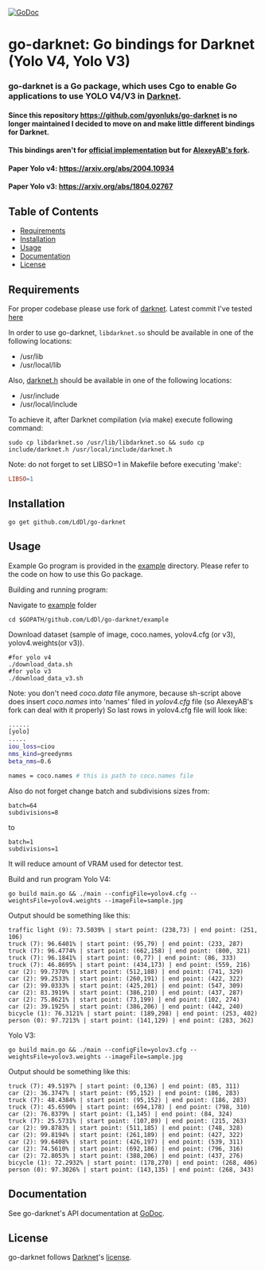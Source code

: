 [![GoDoc](https://godoc.org/github.com/LdDl/go-darknet?status.svg)](https://godoc.org/github.com/LdDl/go-darknet)

# go-darknet: Go bindings for Darknet (Yolo V4, Yolo V3)
### go-darknet is a Go package, which uses Cgo to enable Go applications to use YOLO V4/V3 in [Darknet].

#### Since this repository https://github.com/gyonluks/go-darknet  is no longer maintained I decided to move on and make little different bindings for Darknet.
#### This bindings aren't for [official implementation](https://github.com/pjreddie/darknet) but for [AlexeyAB's fork](https://github.com/AlexeyAB/darknet).

#### Paper Yolo v4: https://arxiv.org/abs/2004.10934
#### Paper Yolo v3: https://arxiv.org/abs/1804.02767

## Table of Contents

- [Requirements](#requirements)
- [Installation](#installation)
- [Usage](#usage)
- [Documentation](#documentation)
- [License](#license)

## Requirements

For proper codebase please use fork of [darknet](https://github.com/AlexeyAB/darknet). Latest commit I've tested [here](https://github.com/AlexeyAB/darknet/commit/08bc0c9373158da6c42f11b1359ca2c017cef1b5)

In order to use go-darknet, `libdarknet.so` should be available in one of
the following locations:

* /usr/lib
* /usr/local/lib

Also, [darknet.h] should be available in one of the following locations:

* /usr/include
* /usr/local/include

To achieve it, after Darknet compilation (via make) execute following command:
```shell
sudo cp libdarknet.so /usr/lib/libdarknet.so && sudo cp include/darknet.h /usr/local/include/darknet.h
```
Note: do not forget to set LIBSO=1 in Makefile before executing 'make':
```Makefile
LIBSO=1
```
## Installation

```shell
go get github.com/LdDl/go-darknet
```

## Usage

Example Go program is provided in the [example] directory. Please refer to the code on how to use this Go package.

Building and running program:

Navigate to [example] folder
```shell
cd $GOPATH/github.com/LdDl/go-darknet/example
```

Download dataset (sample of image, coco.names, yolov4.cfg (or v3), yolov4.weights(or v3)).
```shell
#for yolo v4
./download_data.sh
#for yolo v3
./download_data_v3.sh
```
Note: you don't need *coco.data* file anymore, because sh-script above does insert *coco.names* into 'names' filed in *yolov4.cfg* file (so AlexeyAB's fork can deal with it properly)
So last rows in yolov4.cfg file will look like:
```bash
......
[yolo]
.....
iou_loss=ciou
nms_kind=greedynms
beta_nms=0.6

names = coco.names # this is path to coco.names file
```
Also do not forget change batch and subdivisions sizes from:
```shell
batch=64
subdivisions=8
```
to
```shell
batch=1
subdivisions=1
```
It will reduce amount of VRAM used for detector test.


Build and run program
Yolo V4:
```shell
go build main.go && ./main --configFile=yolov4.cfg --weightsFile=yolov4.weights --imageFile=sample.jpg
```

Output should be something like this:
```shell
traffic light (9): 73.5039% | start point: (238,73) | end point: (251, 106)
truck (7): 96.6401% | start point: (95,79) | end point: (233, 287)
truck (7): 96.4774% | start point: (662,158) | end point: (800, 321)
truck (7): 96.1841% | start point: (0,77) | end point: (86, 333)
truck (7): 46.8695% | start point: (434,173) | end point: (559, 216)
car (2): 99.7370% | start point: (512,188) | end point: (741, 329)
car (2): 99.2533% | start point: (260,191) | end point: (422, 322)
car (2): 99.0333% | start point: (425,201) | end point: (547, 309)
car (2): 83.3919% | start point: (386,210) | end point: (437, 287)
car (2): 75.8621% | start point: (73,199) | end point: (102, 274)
car (2): 39.1925% | start point: (386,206) | end point: (442, 240)
bicycle (1): 76.3121% | start point: (189,298) | end point: (253, 402)
person (0): 97.7213% | start point: (141,129) | end point: (283, 362)
```

Yolo V3:
```
go build main.go && ./main --configFile=yolov3.cfg --weightsFile=yolov3.weights --imageFile=sample.jpg
```

Output should be something like this:
```shell
truck (7): 49.5197% | start point: (0,136) | end point: (85, 311)
car (2): 36.3747% | start point: (95,152) | end point: (186, 283)
truck (7): 48.4384% | start point: (95,152) | end point: (186, 283)
truck (7): 45.6590% | start point: (694,178) | end point: (798, 310)
car (2): 76.8379% | start point: (1,145) | end point: (84, 324)
truck (7): 25.5731% | start point: (107,89) | end point: (215, 263)
car (2): 99.8783% | start point: (511,185) | end point: (748, 328)
car (2): 99.8194% | start point: (261,189) | end point: (427, 322)
car (2): 99.6408% | start point: (426,197) | end point: (539, 311)
car (2): 74.5610% | start point: (692,186) | end point: (796, 316)
car (2): 72.8053% | start point: (388,206) | end point: (437, 276)
bicycle (1): 72.2932% | start point: (178,270) | end point: (268, 406)
person (0): 97.3026% | start point: (143,135) | end point: (268, 343)
```

## Documentation

See go-darknet's API documentation at [GoDoc].

## License

go-darknet follows [Darknet]'s [license].


[Darknet]: https://github.com/pjreddie/darknet
[license]: https://github.com/pjreddie/darknet/blob/master/LICENSE
[darknet.h]: https://github.com/AlexeyAB/darknet/blob/master/include/darknet.h
[include/darknet.h]: https://github.com/AlexeyAB/darknet/blob/master/include/darknet.h
[Makefile]: https://github.com/alexeyab/darknet/blob/master/Makefile
[example]: /example
[GoDoc]: https://godoc.org/github.com/LdDl/go-darknet
